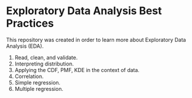 # Exploratory Data Analysis Best Practices
This repository was created in order to learn more about Exploratory Data Analysis (EDA). 
1. Read, clean, and validate.
2. Interpreting distribution.
3. Applying the CDF, PMF, KDE in the context of data.
4. Correlation.
5. Simple regression.
6. Multiple regression.
